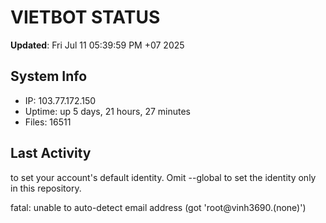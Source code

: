 # VIETBOT STATUS
**Updated**: Fri Jul 11 05:39:59 PM +07 2025

## System Info
- IP: 103.77.172.150
- Uptime: up 5 days, 21 hours, 27 minutes
- Files: 16511

## Last Activity

to set your account's default identity.
Omit --global to set the identity only in this repository.

fatal: unable to auto-detect email address (got 'root@vinh3690.(none)')
